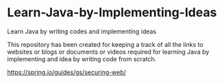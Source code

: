 # Learn-Java-by-Implementing-Ideas
Learn Java by writing codes and implementing ideas


This repository has been created for keeping a track of all the links to websites or blogs or documents or videos required for learning Java by implementing and idea by writing code from scratch.

https://spring.io/guides/gs/securing-web/
